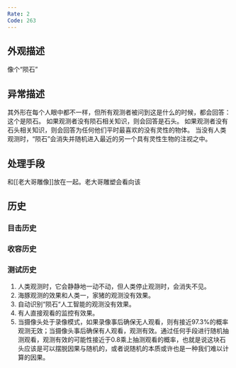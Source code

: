 ```yaml
---
Rate: 2
Code: 263
---
```

## 外观描述
像个“陨石”

## 异常描述
其外形在每个人眼中都不一样，但所有观测者被问到这是什么的时候，都会回答：这个是陨石。
如果观测者没有陨石相关知识，则会回答是石头。
如果观测者没有石头相关知识，则会回答为任何他们平时最喜欢的没有灵性的物体。
当没有人类观测时，“陨石”会消失并随机进入最近的另一个具有灵性生物的注视之中。
## 处理手段
和[[老大哥雕像]]放在一起。老大哥雕塑会看向该

## 历史
### 目击历史


### 收容历史


### 测试历史
1. 人类观测时，它会静静地一动不动，但人类停止观测时，会消失不见。
2. 海豚观测的效果和人类一，家猪的观测没有效果。
3. 自动识别“陨石“人工智能的观测没有效果。
4. 有人直接观看的监控有效果。
5. 当摄像头处于录像模式，如果录像事后确保无人观看，则有接近97.3%的概率观测无效；当摄像头事后确保有人观看，观测有效。通过任何手段进行随机抽测观看，观测有效的可能性接近于0.8乘上抽测观看的概率，也就是说这块石头应该是可以摆脱因果与随机的，或者说随机的本质或许也是一种我们难以计算的因果。



